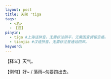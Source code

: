```yaml
---
layout: post
title: 天架 'tiga 
tags:
  - <名>
  - 【旧】
pinyin: 
  - tiga #上海话拼音。无需标注阴平，无需因变调留空格。 
  - tianjia #汉语拼音。无需标注普通话四声。
keyword: 
---
```


【释义】天气。              
                                
【例句】好~ / 落雨~勿要跑出去。               
        